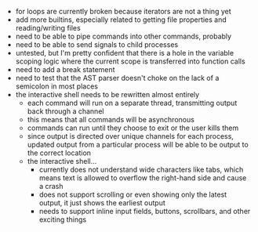- for loops are currently broken because iterators are not a thing yet
- add more builtins, especially related to getting file properties and reading/writing files
- need to be able to pipe commands into other commands, probably
- need to be able to send signals to child processes
- untested, but I'm pretty confident that there is a hole in the variable scoping logic where the current scope is transferred into function calls
- need to add a break statement
- need to test that the AST parser doesn't choke on the lack of a semicolon in most places
- the interactive shell needs to be rewritten almost entirely
	- each command will run on a separate thread, transmitting output back through a channel
	- this means that all commands will be asynchronous
	- commands can run until they choose to exit or the user kills them
	- since output is directed over unique channels for each process, updated output from a particular process will be able to be output to the correct location
	- the interactive shell...
		- currently does not understand wide characters like tabs, which means text is allowed to overflow the right-hand side and cause a crash
		- does not support scrolling or even showing only the latest output, it just shows the earliest output
		- needs to support inline input fields, buttons, scrollbars, and other exciting things
